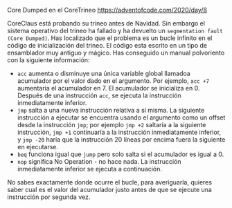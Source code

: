 Core Dumped en el CoreTrineo
https://adventofcode.com/2020/day/8

CoreClaus está probando su trineo antes de Navidad. Sin embargo el sistema operativo del trineo ha fallado y ha devuelto un `segmentation fault (Core Dumped)`. Has localizado que el problema es un bucle infinito en el código de inicialización del trineo. El código esta escrito en un tipo de ensamblador muy antiguo y mágico. Has conseguido un manual polvoriento con la siguiente información:

- `acc` aumenta o disminuye una única variable global llamadoa acumulador por el valor dado en el argumento. Por ejemplo, `acc +7` aumentaría el acumulador en 7. El acumulador se inicializa en 0. Después de una instrucción `acc`, se ejecuta la instrucción inmediatamente inferior.
- `jmp` salta a una nueva instrucción relativa a sí misma. La siguiente instrucción a ejecutar se encuentra usando el argumento como un offset desde la instrucción `jmp`; por ejemplo `jmp +2` saltaría a la siguiente instrucción, `jmp +1` continuaría a la instrucción inmediatamente inferior, y `jmp -20` haría que la instrucción 20 líneas por encima fuera la siguiente en ejecutarse.
- `beq` funciona igual que `jump` pero solo salta si el acumulador es igual a 0.
- `nop` significa No Operation - no hace nada. La instrucción inmediatamente inferior se ejecuta a continuación.

No sabes exactamente donde ocurre el bucle, para averiguarla, quieres saber cual es el valor del acumulador justo antes de que se ejecute una instrucción por segunda vez.